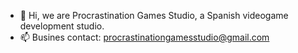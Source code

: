 - 👋 Hi, we are Procrastination Games Studio, a Spanish videogame development studio.
- 📫 Busines contact: procrastinationgamesstudio@gmail.com

<!---
- 👀 I’m interested in ...
- 🌱 I’m currently learning ...
- 💞️ I’m looking to collaborate on ...
ProcrastinationGamesStudio/ProcrastinationGamesStudio is a ✨ special ✨ repository because its `README.md` (this file) appears on your GitHub profile.
You can click the Preview link to take a look at your changes.
--->
